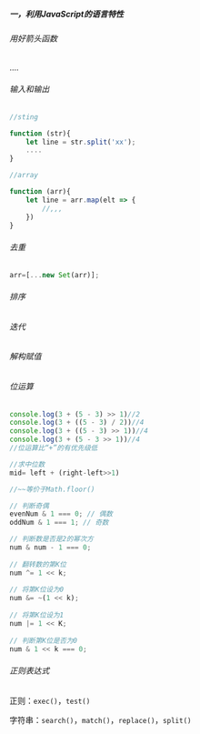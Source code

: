 ##### 一，利用JavaScript的语言特性

###### 用好箭头函数

....

###### 输入和输出

```js
//sting

function (str){
    let line = str.split('xx');
    ....
}

//array

function (arr){
    let line = arr.map(elt => {
        //,,,
    })
}
```

###### 去重

```js
arr=[...new Set(arr)];
```

###### 排序



###### 迭代



###### 解构赋值



###### 位运算

```js
console.log(3 + (5 - 3) >> 1)//2
console.log(3 + ((5 - 3) / 2))//4
console.log(3 + ((5 - 3) >> 1))//4
console.log(3 + (5 - 3 >> 1))//4
//位运算比“+”的有优先级低

//求中位数
mid= left + (right-left>>1)

//~~等价于Math.floor()

// 判断奇偶
evenNum & 1 === 0; // 偶数
oddNum & 1 === 1; // 奇数

// 判断数是否是2的幂次方
num & num - 1 === 0;
 
// 翻转数的第K位
num ^= 1 << k;
 
// 将第K位设为0
num &= ~(1 << k);
 
// 将第K位设为1
num |= 1 << K;
 
// 判断第K位是否为0
num & 1 << k === 0;
```

###### 正则表达式

正则：`exec()`，`test()`

字符串：`search()`，`match()`，`replace()`，`split()`

